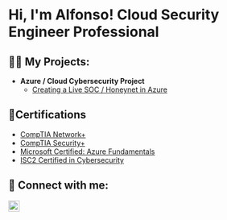<h1>Hi, I'm Alfonso! Cloud Security Engineer Professional</h1>

<h2>👨‍💻 My Projects:</h2>

- <b>Azure / Cloud Cybersecurity Project</b>
  - [Creating a Live SOC / Honeynet in Azure](https://github.com/alfonsonyc2005/Azure-SOC)


<h2>📄Certifications</h2>

- [CompTIA Network+](https://raw.githubusercontent.com/alfonsonyc2005/alfonsonyc2005/main/network.png)
- [CompTIA Security+](https://raw.githubusercontent.com/alfonsonyc2005/alfonsonyc2005/main/security.png)
- [Microsoft Certified: Azure Fundamentals](https://raw.githubusercontent.com/alfonsonyc2005/alfonsonyc2005/main/microsoft.png)
- [ISC2 Certified in Cybersecurity](https://raw.githubusercontent.com/alfonsonyc2005/alfonsonyc2005/main/ISC%40.png)

<h2> 🤳 Connect with me:</h2>

[<img align="left" alt="AlfonsoPadilla | LinkedIn" width="22px" src="https://cdn.jsdelivr.net/npm/simple-icons@v3/icons/linkedin.svg" />][linkedin]

[linkedin]: https://www.linkedin.com/in/alfonso-padilla-tech9



